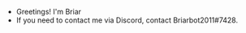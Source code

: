 - Greetings! I'm Briar
- If you need to contact me via Discord, contact Briarbot2011#7428.

<!---
Briar/Briarbot2011 is a ✨ special ✨ repository because its `README.md` (this file) appears on your GitHub profile.
You can click the Preview link to take a look at your changes.
--->
